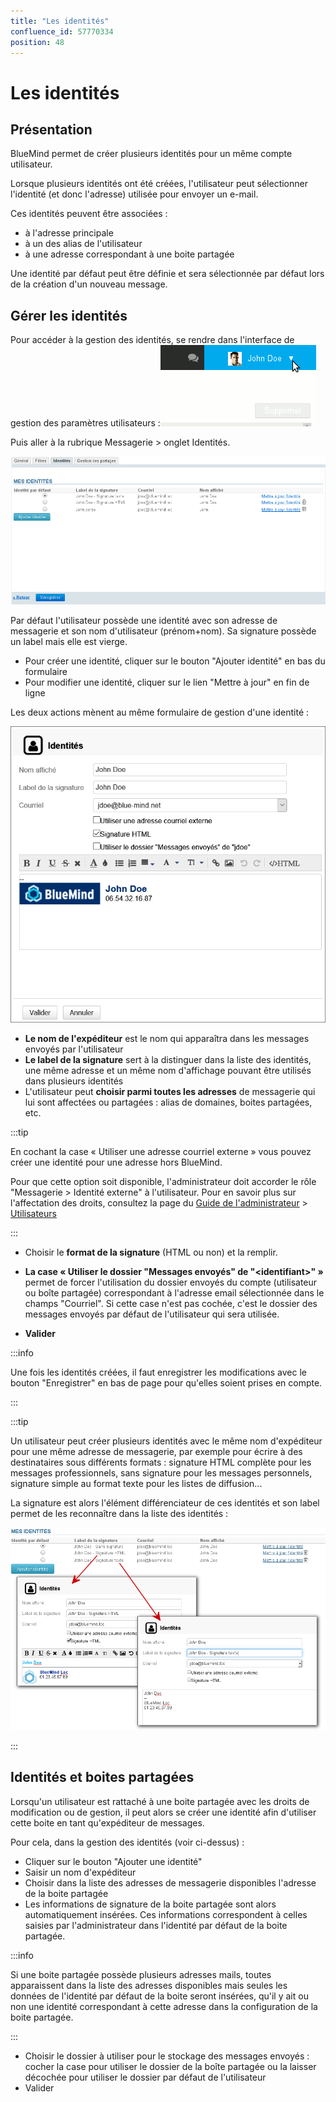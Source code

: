 ```yaml
---
title: "Les identités"
confluence_id: 57770334
position: 48
---
```

# Les identités


## Présentation

BlueMind permet de créer plusieurs identités pour un même compte utilisateur.

Lorsque plusieurs identités ont été créées, l'utilisateur peut sélectionner l'identité (et donc l'adresse) utilisée pour envoyer un e-mail.

Ces identités peuvent être associées :

- à l'adresse principale
- à un des alias de l'utilisateur
- à une adresse correspondant à une boite partagée


Une identité par défaut peut être définie et sera sélectionnée par défaut lors de la création d'un nouveau message.


## Gérer les identités

Pour accéder à la gestion des identités, se rendre dans l'interface de gestion des paramètres utilisateurs :![](../../attachments/57770060/57770071.png)

Puis aller à la rubrique Messagerie > onglet Identités.

![](../../attachments/57770334/57770341.png)

Par défaut l'utilisateur possède une identité avec son adresse de messagerie et son nom d'utilisateur (prénom+nom).
Sa signature possède un label mais elle est vierge.

- Pour créer une identité, cliquer sur le bouton "Ajouter identité" en bas du formulaire
- Pour modifier une identité, cliquer sur le lien "Mettre à jour" en fin de ligne


Les deux actions mènent au même formulaire de gestion d'une identité :

![](../../attachments/57770334/57770339.png)

- **Le nom de l'expéditeur** est le nom qui apparaîtra dans les messages envoyés par l'utilisateur
- **Le label de la signature** sert à la distinguer dans la liste des identités, une même adresse et un même nom d'affichage pouvant être utilisés dans plusieurs identités
- L'utilisateur peut **choisir parmi toutes les adresses** de messagerie qui lui sont affectées ou partagées : alias de domaines, boites partagées, etc.


:::tip

En cochant la case « Utiliser une adresse courriel externe » vous pouvez créer une identité pour une adresse hors BlueMind.

Pour que cette option soit disponible, l'administrateur doit accorder le rôle "Messagerie > Identité externe" à l'utilisateur.
Pour en savoir plus sur l'affectation des droits, consultez la page du [Guide de l'administrateur](/Guide_de_l_administrateur/) > [Utilisateurs](/Guide_de_l_administrateur/Gestion_des_entités/Utilisateurs/)

:::

- Choisir le **format de la signature** (HTML ou non) et la remplir.

- **La case « Utiliser le dossier "Messages envoyés" de "&lt;identifiant>" »** permet de forcer l'utilisation du dossier envoyés du compte (utilisateur ou boîte partagée) correspondant à l'adresse email sélectionnée dans le champs "Courriel". Si cette case n'est pas cochée, c'est le dossier des messages envoyés par défaut de l'utilisateur qui sera utilisée.
- **Valider**


:::info

Une fois les identités créées, il faut enregistrer les modifications avec le bouton "Enregistrer" en bas de page pour qu'elles soient prises en compte.

:::


:::tip

Un utilisateur peut créer plusieurs identités avec le même nom d'expéditeur pour une même adresse de messagerie, par exemple pour écrire à des destinataires sous différents formats : signature HTML complète pour les messages professionnels, sans signature pour les messages personnels, signature simple au format texte pour les listes de diffusion...

La signature est alors l'élément différenciateur de ces identités et son label permet de les reconnaître dans la liste des identités :

![](../../attachments/57770334/57770337.png)

:::


## Identités et boites partagées

Lorsqu'un utilisateur est rattaché à une boite partagée avec les droits de modification ou de gestion, il peut alors se créer une identité afin d'utiliser cette boite en tant qu'expéditeur de messages.

Pour cela, dans la gestion des identités (voir ci-dessus) :

- Cliquer sur le bouton "Ajouter une identité"
- Saisir un nom d'expéditeur
- Choisir dans la liste des adresses de messagerie disponibles l'adresse de la boite partagée
- Les informations de signature de la boite partagée sont alors automatiquement insérées.
Ces informations correspondent à celles saisies par l'administrateur dans l'identité par défaut de la boite partagée.


:::info

Si une boite partagée possède plusieurs adresses mails, toutes apparaissent dans la liste des adresses disponibles mais seules les données de l'identité par défaut de la boite seront insérées, qu'il y ait ou non une identité correspondant à cette adresse dans la configuration de la boite partagée.

:::

- Choisir le dossier à utiliser pour le stockage des messages envoyés : cocher la case pour utiliser le dossier de la boîte partagée ou la laisser décochée pour utiliser le dossier par défaut de l'utilisateur
- Valider


